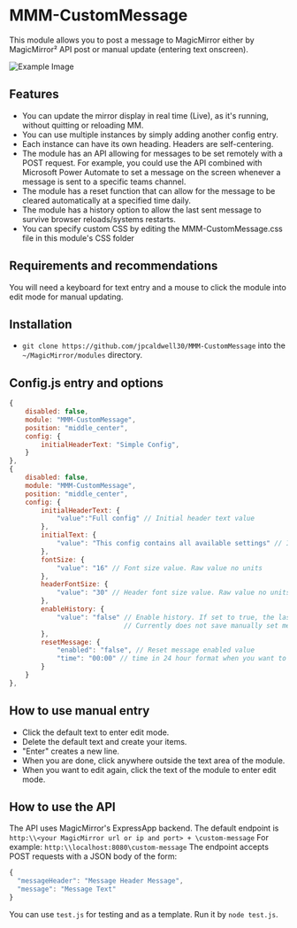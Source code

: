 # MMM-CustomMessage

This module allows you to post a message to MagicMirror either by MagicMirror² API post or manual update (entering text onscreen). 

![Example Image](example1.png)

## Features

* You can update the mirror display in real time (Live), as it's running, without quitting or reloading MM.
* You can use multiple instances by simply adding another config entry.
* Each instance can have its own heading. Headers are self-centering.
* The module has an API allowing for messages to be set remotely with a POST request. For example, you could use the API combined with Microsoft Power Automate to set a message on the screen whenever a message is sent to a specific teams channel.
* The module has a reset function that can allow for the message to be cleared automatically at a specified time daily.
* The module has a history option to allow the last sent message to survive browser reloads/systems restarts.
* You can specify custom CSS by editing the MMM-CustomMessage.css file in this module's CSS folder

## Requirements and recommendations

You will need a keyboard for text entry and a mouse to click the module into edit mode for manual updating.

## Installation

* `git clone https://github.com/jpcaldwell30/MMM-CustomMessage` into the `~/MagicMirror/modules` directory.

## Config.js entry and options

```js
{
    disabled: false,
    module: "MMM-CustomMessage",
    position: "middle_center",
    config: {
        initialHeaderText: "Simple Config",
    }
},
{
    disabled: false,
    module: "MMM-CustomMessage",
    position: "middle_center",
    config: {
        initialHeaderText: {
            "value":"Full config" // Initial header text value
        },
        initialText: {
            "value": "This config contains all available settings" // Initial text value
        },
        fontSize: {
            "value": "16" // Font size value. Raw value no units
        },
        headerFontSize: {
            "value": "30" // Header font size value. Raw value no units
        },
        enableHistory: {
            "value": "false" // Enable history. If set to true, the last message set via API will be saved to file.
                             // Currently does not save manually set messages 
        },
        resetMessage: {
            "enabled": "false", // Reset message enabled value
            "time": "00:00" // time in 24 hour format when you want to have the message reset on a daily basis.
        }     
    }
},
```

## How to use manual entry

* Click the default text to enter edit mode.
* Delete the default text and create your items.
* "Enter" creates a new line.
* When you are done, click anywhere outside the text area of the module.
* When you want to edit again, click the text of the module to enter edit mode.

## How to use the API

The API uses MagicMirror's ExpressApp backend. The default endpoint is `http:\\<your MagicMirror url or ip and port> + \custom-message` For example: `http:\\localhost:8080\custom-message` The endpoint accepts POST requests with a JSON body of the form:

```js
{
  "messageHeader": "Message Header Message",
  "message": "Message Text"
}
```

You can use `test.js` for testing and as a template. Run it by `node test.js`.
